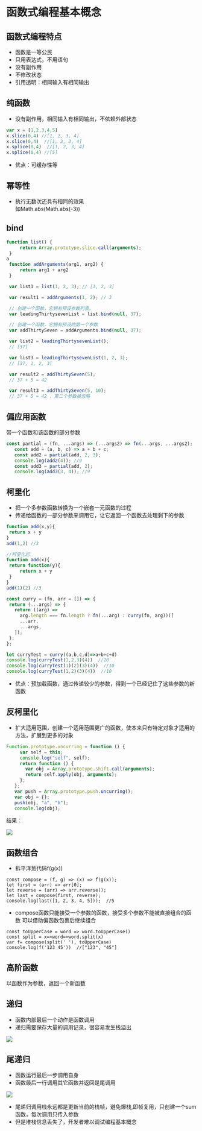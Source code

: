 # 函数式编程基本概念
## 函数式编程特点
* 函数是一等公民
* 只用表达式，不用语句
* 没有副作用
* 不修改状态
* 引用透明：相同输入有相同输出
## 纯函数
* 没有副作用，相同输入有相同输出，不依赖外部状态
~~~js
var x = [1,2,3,4,5]
x.slice(0,4) //[1, 2, 3, 4]
x.slice(0,4)  //[1, 2, 3, 4]
x.splice(0,4)  //[1, 2, 3, 4]
x.splice(0,4) //[5]
~~~
* 优点：可缓存性等
## 幂等性
* 执行无数次还具有相同的效果<br>
如Math.abs(Math.abs(-3))
## bind
~~~js
function list() {
     return Array.prototype.slice.call(arguments);
 }
a
 function addArguments(arg1, arg2) {
     return arg1 + arg2
 }

 var list1 = list(1, 2, 3); // [1, 2, 3]

 var result1 = addArguments(1, 2); // 3

 // 创建一个函数，它拥有预设参数列表。
 var leadingThirtysevenList = list.bind(null, 37);

 // 创建一个函数，它拥有预设的第一个参数
 var addThirtySeven = addArguments.bind(null, 37);

 var list2 = leadingThirtysevenList();
 // [37]

 var list3 = leadingThirtysevenList(1, 2, 3);
 // [37, 1, 2, 3]

 var result2 = addThirtySeven(5);
 // 37 + 5 = 42

 var result3 = addThirtySeven(5, 10);
 // 37 + 5 = 42 ，第二个参数被忽略
~~~
## 偏应用函数
带一个函数和该函数的部分参数
~~~js
const partial = (fn, ...args) => (...args2) => fn(...args, ...args2);
   const add = (a, b, c) => a + b + c;
   const add2 = partial(add, 2, 3);
   console.log(add2(4)); //9
   const add3 = partial(add, 2);
   console.log(add3(3, 4)); //9
~~~
## 柯里化
* 把一个多参数函数转换为一个嵌套一元函数的过程
* 传递给函数的一部分参数来调用它，让它返回一个函数去处理剩下的参数
~~~js
function add(x,y){
 return x + y
}
add(1,2) //3

//柯里化后
function add(x){
 return function(y){
     return x + y
 }
}
add(1)(2) //3
~~~
~~~js
const curry = (fn, arr = []) => {
 return (...args) => {
   return ((arg) =>
     arg.length === fn.length ? fn(...arg) : curry(fn, arg))([
     ...arr,
     ...args,
   ]);
 };
};

let curryTest = curry((a,b,c,d)=>a+b+c+d)
console.log(curryTest(1,2,3)(4))  //10
console.log(curryTest(1)(2)(3)(4))  //10
console.log(curryTest(1,2)(3)(4))  //10
~~~

* 优点：预加载函数，通过传递较少的参数，得到一个已经记住了这些参数的新函数
## 反柯里化
* 扩大适用范围，创建一个适用范围更广的函数，使本来只有特定对象才适用的方法，扩展到更多的对象
~~~js
Function.prototype.uncurring = function () {
     var self = this;
     console.log("self", self);
     return function () {
       var obj = Array.prototype.shift.call(arguments);
       return self.apply(obj, arguments);
     };
   };
   var push = Array.prototype.push.uncurring();
   var obj = {};
   push(obj, "a", "b");
   console.log(obj);
~~~
结果：

![](https://user-gold-cdn.xitu.io/2020/6/12/172a8faa593bd98a?w=275&h=71&f=png&s=3150)
## 函数组合
* 拆平洋葱代码f(g(x))
~~~
const compose = (f, g) => (x) => f(g(x));
let first = (arr) => arr[0];
let reverse = (arr) => arr.reverse();
let last = compose(first, reverse);
console.log(last([1, 2, 3, 4, 5]));  //5
~~~
* compose函数只能接受一个参数的函数，接受多个参数不能被直接组合的函数 可以借助偏函数包裹后继续组合
~~~
const toUpperCase = word => word.toUpperCase()
const split = x=>word=>word.split(x)
var f= compose(split(' '), toUpperCase)
console.log(f('123 45'))  //["123", "45"]
~~~
## 高阶函数
以函数作为参数，返回一个新函数
## 递归
* 函数内部最后一个动作是函数调用
* 递归需要保存大量的调用记录，很容易发生栈溢出

![](https://user-gold-cdn.xitu.io/2020/6/13/172ae0796233e3f2?w=996&h=552&f=png&s=722864)
## 尾递归
* 函数运行最后一步调用自身
* 函数最后一行调用其它函数并返回是尾调用

![](https://user-gold-cdn.xitu.io/2020/6/11/172a3a843596454a?w=502&h=223&f=png&s=110459)

* 尾递归调用栈永远都是更新当前的栈帧，避免爆栈,即帧复用，只创建一个sum函数，每次调用只传入参数
* 但是堆栈信息丢失了，开发者难以调试编程基本概念
